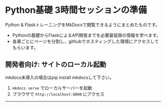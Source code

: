 # Python基礎 3時間セッションの準備

Python & FlaskトレーニングをMkDocsで閲覧できるようにまとめたものです。

- Pythonの基礎からFlaskによるAPI開発までを必要最低限の情報を学べます。
- 各章ごとにページを分割し、githubでホスティングした環境にアクセスしてもらいます。

## 開発者向け: サイトのローカル起動

mkdocs未導入の場合はpip install mkdocsして下さい。

1. `mkdocs serve` でローカルサーバーを起動
2. ブラウザで `http://localhost:8000` にアクセス

---
